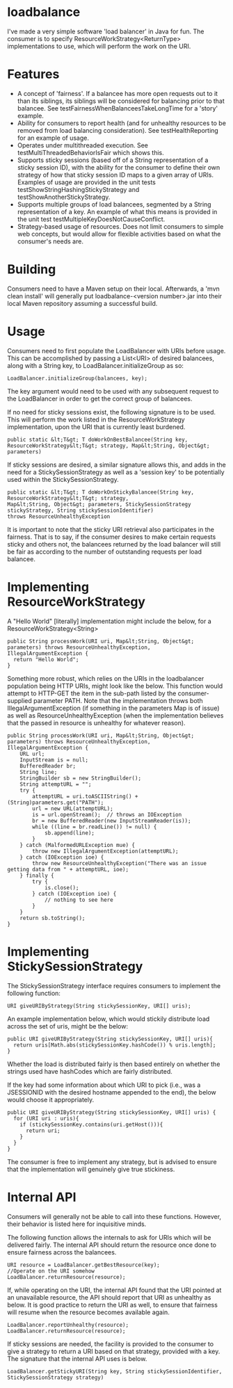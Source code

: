 loadbalance
===========

I've made a very simple software 'load balancer' in Java for fun. The consumer is to specify ResourceWorkStrategy&lt;ReturnType&gt; implementations to use, which will perform the work on the URI.

Features
========
- A concept of 'fairness'. If a balancee has more open requests out to it than its siblings, its siblings will be considered for balancing prior to that balancee. See testFairnessWhenBalanceesTakeLongTime for a 'story' example.
- Ability for consumers to report health (and for unhealthy resources to be removed from load balancing consideration). See testHealthReporting for an example of usage.
- Operates under multithreaded execution. See testMultiThreadedBehaviorIsFair which shows this.
- Supports sticky sessions (based off of a String representation of a sticky session ID), with the ability for the consumer to define their own strategy of how that sticky session ID maps to a given array of URIs. Examples of usage are provided in the unit tests testShowStringHashingStickyStrategy and testShowAnotherStickyStrategy.
- Supports multiple groups of load balancees, segmented by a String representation of a key. An example of what this means is provided in the unit test testMultipleKeyDoesNotCauseConflict.
- Strategy-based usage of resources. Does not limit consumers to simple web concepts, but would allow for flexible activities based on what the consumer's needs are.

Building
========
Consumers need to have a Maven setup on their local. Afterwards, a 'mvn clean install' will generally put loadbalance-&lt;version number&gt;.jar into their local Maven repository assuming a successful build.

Usage
=====
Consumers need to first populate the LoadBalancer with URIs before usage. This can be accomplished by passing a List&lt;URI&gt; of desired balancees, along with a String key, to LoadBalancer.initializeGroup as so:
````
LoadBalancer.initializeGroup(balancees, key);
````
The key argument would need to be used with any subsequent request to the LoadBalancer in order to get the correct group of balancees.

If no need for sticky sessions exist, the following signature is to be used. This will perform the work listed in the ResourceWorkStrategy implementation, upon the URI that is currently least burdened.
````
public static &lt;T&gt; T doWorkOnBestBalancee(String key, ResourceWorkStrategy&lt;T&gt; strategy, Map&lt;String, Object&gt; parameters)
````
If sticky sessions are desired, a similar signature allows this, and adds in the need for a StickySessionStrategy as well as a 'session key' to be potentially used within the StickySessionStrategy.
````
public static &lt;T&gt; T doWorkOnStickyBalancee(String key, ResourceWorkStrategy&lt;T&gt; strategy, 
Map&lt;String, Object&gt; parameters, StickySessionStrategy stickyStrategy, String stickySessionIdentifier) 
throws ResourceUnhealthyException
````

It is important to note that the sticky URI retrieval also participates in the fairness. That is to say, if the consumer desires to make certain requests sticky and others not, the balancees returned by the load balancer will still be fair as according to the number of outstanding requests per load balancee.

Implementing ResourceWorkStrategy
=================================
A "Hello World" [literally] implementation might include the below, for a ResourceWorkStrategy&lt;String&gt;
````
public String processWork(URI uri, Map&lt;String, Object&gt; parameters) throws ResourceUnhealthyException, IllegalArgumentException {
  return "Hello World";
}
````

Something more robust, which relies on the URIs in the loadbalancer population being HTTP URIs, might look like the below. This function would attempt to HTTP-GET the item in the sub-path listed by the consumer-supplied parameter PATH. Note that the implementation throws both IllegalArgumentException (if something in the parameters Map is of issue) as well as ResourceUnhealthyException (when the implementation believes that the passed in resource is unhealthy for whatever reason).
````
public String processWork(URI uri, Map&lt;String, Object&gt; parameters) throws ResourceUnhealthyException, IllegalArgumentException {
	URL url;
	InputStream is = null;
	BufferedReader br;
	String line;
	StringBuilder sb = new StringBuilder();
	String attemptURL = "";
	try {
		attemptURL = uri.toASCIIString() + (String)parameters.get("PATH");
		url = new URL(attemptURL);
		is = url.openStream();  // throws an IOException
		br = new BufferedReader(new InputStreamReader(is));
		while ((line = br.readLine()) != null) {
			sb.append(line);
		}
	} catch (MalformedURLException mue) {
		throw new IllegalArgumentException(attemptURL);
	} catch (IOException ioe) {
		throw new ResourceUnhealthyException("There was an issue getting data from " + attemptURL, ioe);
	} finally {
		try {
			is.close();
		} catch (IOException ioe) {
			// nothing to see here
		}
	}
	return sb.toString();
}
````

Implementing StickySessionStrategy
==================================
The StickySessionStrategy interface requires consumers to implement the following function:
````
URI giveURIByStrategy(String stickySessionKey, URI[] uris);
````

An example implementation below, which would stickily distribute load across the set of uris, might be the below:
````
public URI giveURIByStrategy(String stickySessionKey, URI[] uris){
  return uris[Math.abs(stickySessionKey.hashCode()) % uris.length];
}
````
Whether the load is distributed fairly is then based entirely on whether the strings used have hashCodes which are fairly distributed.

If the key had some information about which URI to pick (i.e., was a JSESSIONID with the desired hostname appended to the end), the below would choose it appropriately.
````
public URI giveURIByStrategy(String stickySessionKey, URI[] uris) {
  for (URI uri : uris){
    if (stickySessionKey.contains(uri.getHost())){
      return uri;
    }
  }
}
````

The consumer is free to implement any strategy, but is advised to ensure that the implementation will genuinely give true stickiness.

Internal API
============
Consumers will generally not be able to call into these functions. However, their behavior is listed here for inquisitive minds.

The following function allows the internals to ask for URIs which will be delivered fairly. The internal API should return the resource once done to ensure fairness across the balancees.
````
URI resource = LoadBalancer.getBestResource(key);
//Operate on the URI somehow
LoadBalancer.returnResource(resource);
````
If, while operating on the URI, the internal API found that the URI pointed at an unavailable resource, the API should report that URI as unhealthy as below. It is good practice to return the URI as well, to ensure that fairness will resume when the resource becomes available again.
````
LoadBalancer.reportUnhealthy(resource);
LoadBalancer.returnResource(resource);
````
If sticky sessions are needed, the facility is provided to the consumer to give a strategy to return a URI based on that strategy, provided with a key. The signature that the internal API uses is below.
````
LoadBalancer.getStickyURI(String key, String stickySessionIdentifier, StickySessionStrategy strategy)
````
